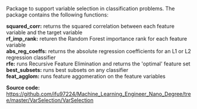 Package to support variable selection in classification problems.  The package contains the following functions:

**squared_corr:**  returns the squared correlation between each feature variable and the target variable  
**rf_imp_rank:**  returen the Random Forest importance rank for each feature variable  
**abs_reg_coeffs:**  returns the absolute regression coefficients for an L1 or L2 regression classifier  
**rfe:**  runs Recursive Feature Elimination and returns the 'optimal' feature set  
**best_subsets:**  runs best subsets on any classifier  
**feat_agglom:**  runs feature aggomeration on the feature variables  

**Source code:**  <https://github.com/ifu97224/Machine_Learning_Engineer_Nano_Degree/tree/master/VarSelection/VarSelection>  